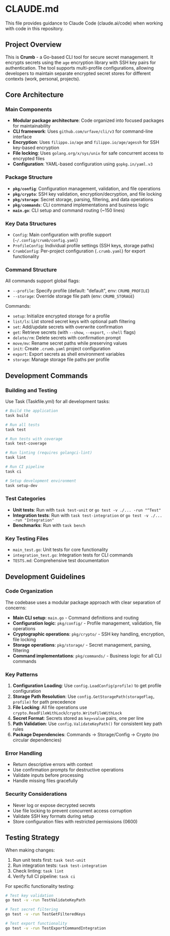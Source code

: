 # CLAUDE.md

This file provides guidance to Claude Code (claude.ai/code) when working with code in this repository.

## Project Overview

This is **Crumb** - a Go-based CLI tool for secure secret management. It encrypts secrets using the `age` encryption library with SSH key pairs for authentication. The tool supports multi-profile configurations, allowing developers to maintain separate encrypted secret stores for different contexts (work, personal, projects).

## Core Architecture

### Main Components

- **Modular package architecture**: Code organized into focused packages for maintainability
- **CLI framework**: Uses `github.com/urfave/cli/v3` for command-line interface
- **Encryption**: Uses `filippo.io/age` and `filippo.io/age/agessh` for SSH key-based encryption
- **File locking**: Uses `golang.org/x/sys/unix` for safe concurrent access to encrypted files
- **Configuration**: YAML-based configuration using `gopkg.in/yaml.v3`

### Package Structure

- **`pkg/config`**: Configuration management, validation, and file operations
- **`pkg/crypto`**: SSH key validation, encryption/decryption, and file locking
- **`pkg/storage`**: Secret storage, parsing, filtering, and data operations
- **`pkg/commands`**: CLI command implementations and business logic
- **`main.go`**: CLI setup and command routing (~150 lines)

### Key Data Structures

- `Config`: Main configuration with profile support (`~/.config/crumb/config.yaml`)
- `ProfileConfig`: Individual profile settings (SSH keys, storage paths)
- `CrumbConfig`: Per-project configuration (`.crumb.yaml`) for export functionality

### Command Structure

All commands support global flags:
- `--profile`: Specify profile (default: "default", env: `CRUMB_PROFILE`)
- `--storage`: Override storage file path (env: `CRUMB_STORAGE`)

Commands:
- `setup`: Initialize encrypted storage for a profile
- `list/ls`: List stored secret keys with optional path filtering
- `set`: Add/update secrets with overwrite confirmation
- `get`: Retrieve secrets (with `--show`, `--export`, `--shell` flags)
- `delete/rm`: Delete secrets with confirmation prompt
- `move/mv`: Rename secret paths while preserving values
- `init`: Create `.crumb.yaml` project configuration
- `export`: Export secrets as shell environment variables
- `storage`: Manage storage file paths per profile

## Development Commands

### Building and Testing

Use Task (Taskfile.yml) for all development tasks:

```bash
# Build the application
task build

# Run all tests
task test

# Run tests with coverage
task test-coverage

# Run linting (requires golangci-lint)
task lint

# Run CI pipeline
task ci

# Setup development environment
task setup-dev
```

### Test Categories

- **Unit tests**: Run with `task test-unit` or `go test -v ./... -run "^Test"`
- **Integration tests**: Run with `task test-integration` or `go test -v ./... -run "Integration"`
- **Benchmarks**: Run with `task bench`

### Key Testing Files

- `main_test.go`: Unit tests for core functionality
- `integration_test.go`: Integration tests for CLI commands
- `TESTS.md`: Comprehensive test documentation

## Development Guidelines

### Code Organization

The codebase uses a modular package approach with clear separation of concerns:
- **Main CLI setup**: `main.go` - Command definitions and routing
- **Configuration logic**: `pkg/config/` - Profile management, validation, file operations
- **Cryptographic operations**: `pkg/crypto/` - SSH key handling, encryption, file locking
- **Storage operations**: `pkg/storage/` - Secret management, parsing, filtering
- **Command implementations**: `pkg/commands/` - Business logic for all CLI commands

### Key Patterns

1. **Configuration Loading**: Use `config.LoadConfig(profile)` to get profile configuration
2. **Storage Path Resolution**: Use `config.GetStoragePath(storageFlag, profile)` for path precedence
3. **File Locking**: All file operations use `crypto.ReadFileWithLock`/`crypto.WriteFileWithLock`
4. **Secret Format**: Secrets stored as `key=value` pairs, one per line
5. **Path Validation**: Use `config.ValidateKeyPath()` for consistent key path rules
6. **Package Dependencies**: Commands → Storage/Config → Crypto (no circular dependencies)

### Error Handling

- Return descriptive errors with context
- Use confirmation prompts for destructive operations
- Validate inputs before processing
- Handle missing files gracefully

### Security Considerations

- Never log or expose decrypted secrets
- Use file locking to prevent concurrent access corruption
- Validate SSH key formats during setup
- Store configuration files with restricted permissions (0600)

## Testing Strategy

When making changes:

1. Run unit tests first: `task test-unit`
2. Run integration tests: `task test-integration`
3. Check linting: `task lint`
4. Verify full CI pipeline: `task ci`

For specific functionality testing:
```bash
# Test key validation
go test -v -run TestValidateKeyPath

# Test secret filtering
go test -v -run TestGetFilteredKeys

# Test export functionality
go test -v -run TestExportCommandIntegration
```
